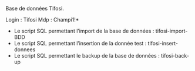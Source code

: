 Base de données Tifosi.

Login : Tifosi
Mdp : Champi1!*

- Le script SQL permettant l’import de la base de données : tifosi-import-BDD
- Le script SQL permettant l’insertion de la donnée test : tifosi-insert-donnees
- Le script SQL permettant le backup de la base de données : tifosi-back-up
